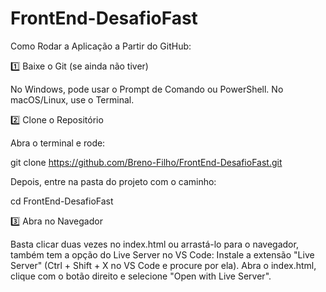 # FrontEnd-DesafioFast

Como Rodar a Aplicação a Partir do GitHub:

1️⃣ Baixe o Git (se ainda não tiver)

No Windows, pode usar o Prompt de Comando ou PowerShell.
No macOS/Linux, use o Terminal.

2️⃣ Clone o Repositório

Abra o terminal e rode:

git clone https://github.com/Breno-Filho/FrontEnd-DesafioFast.git

Depois, entre na pasta do projeto com o caminho:

cd FrontEnd-DesafioFast

3️⃣ Abra no Navegador

Basta clicar duas vezes no index.html ou arrastá-lo para o navegador, também tem a opção do Live Server no VS Code:
Instale a extensão "Live Server" (Ctrl + Shift + X no VS Code e procure por ela).
Abra o index.html, clique com o botão direito e selecione "Open with Live Server".
